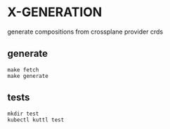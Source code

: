 # X-GENERATION

generate compositions from crossplane provider crds

## generate
```
make fetch
make generate
```

## tests
```
mkdir test
kubectl kuttl test
```

